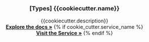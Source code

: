 <!-- PROJECT LOGO -->
<br />
<p align="center">
  <h3 align="center">[Types] {{cookiecutter.name}}</h3>
  <p align="center">
    {{cookiecutter.description}}
    <br />
    <a href="/apidocs"><strong>Explore the docs »</strong></a>
    {% if cookie_cutter.service_name %}
    <br /><a href="https://github.com/two-app/{{cookiecutter.service_name}}"><strong>Visit the Service »</strong></a>
    {% endif %}
    <br />
  </p>
</p>
